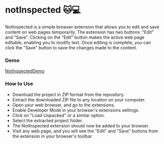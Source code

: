 # notInspected 🐱💻

NotInspected is a simple browser extension that allows you to edit and save content on web pages temporarily. The extension has two buttons: "Edit" and "Save". Clicking on the "Edit" button makes the active web page editable, enabling you to modify text. Once editing is complete, you can click the "Save" button to save the changes made to the content.

### Demo
[NotInspectedDemo](https://github.com/abdullahazharkhan/notInspected/assets/109475658/2432c28f-5db2-40f5-9b12-12c1f7e9f557)

### How to Use
- Download the project in ZIP format from the repository.
- Extract the downloaded ZIP file to any location on your computer.
- Open your web browser, and go to the extensions.
- Enable Developer Mode in your browser's extensions settings.
- Click on "Load Unpacked" or a similar option.
- Select the extracted project folder.
- The NotInspected extension should now be added to your browser.
- Visit any web page, and you will see the "Edit" and "Save" buttons from the extension in your browser's toolbar.
